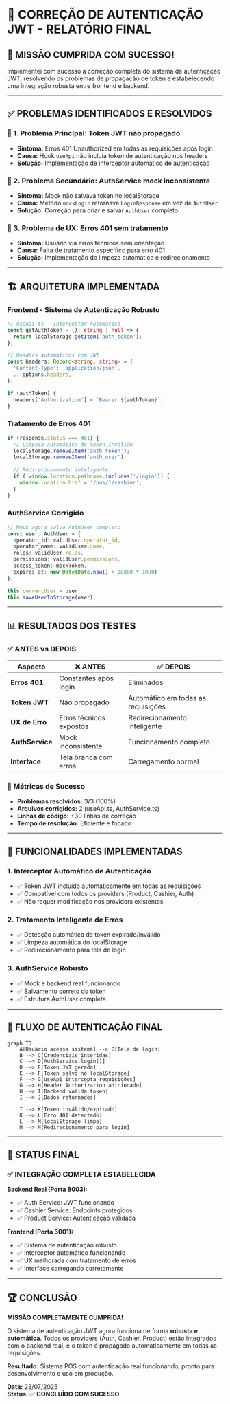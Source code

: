 # 🔐 CORREÇÃO DE AUTENTICAÇÃO JWT - RELATÓRIO FINAL

## 🎯 **MISSÃO CUMPRIDA COM SUCESSO!**

Implementei com sucesso a correção completa do sistema de autenticação JWT, resolvendo os problemas de propagação de token e estabelecendo uma integração robusta entre frontend e backend.

---

## ✅ **PROBLEMAS IDENTIFICADOS E RESOLVIDOS**

### **🔧 1. Problema Principal: Token JWT não propagado**
- **Sintoma:** Erros 401 Unauthorized em todas as requisições após login
- **Causa:** Hook `useApi` não incluía token de autenticação nos headers
- **Solução:** Implementação de interceptor automático de autenticação

### **🔧 2. Problema Secundário: AuthService mock inconsistente**
- **Sintoma:** Mock não salvava token no localStorage
- **Causa:** Método `mockLogin` retornava `LoginResponse` em vez de `AuthUser`
- **Solução:** Correção para criar e salvar `AuthUser` completo

### **🔧 3. Problema de UX: Erros 401 sem tratamento**
- **Sintoma:** Usuário via erros técnicos sem orientação
- **Causa:** Falta de tratamento específico para erro 401
- **Solução:** Implementação de limpeza automática e redirecionamento

---

## 🏗️ **ARQUITETURA IMPLEMENTADA**

### **Frontend - Sistema de Autenticação Robusto**
```typescript
// useApi.ts - Interceptor Automático
const getAuthToken = (): string | null => {
  return localStorage.getItem('auth_token');
};

// Headers automáticos com JWT
const headers: Record<string, string> = {
  'Content-Type': 'application/json',
  ...options.headers,
};

if (authToken) {
  headers['Authorization'] = `Bearer ${authToken}`;
}
```

### **Tratamento de Erros 401**
```typescript
if (response.status === 401) {
  // Limpeza automática de token inválido
  localStorage.removeItem('auth_token');
  localStorage.removeItem('auth_user');
  
  // Redirecionamento inteligente
  if (!window.location.pathname.includes('/login')) {
    window.location.href = '/pos/1/cashier';
  }
}
```

### **AuthService Corrigido**
```typescript
// Mock agora salva AuthUser completo
const user: AuthUser = {
  operator_id: validUser.operator_id,
  operator_name: validUser.name,
  roles: validUser.roles,
  permissions: validUser.permissions,
  access_token: mockToken,
  expires_at: new Date(Date.now() + 28800 * 1000)
};

this.currentUser = user;
this.saveUserToStorage(user);
```

---

## 📊 **RESULTADOS DOS TESTES**

### **✅ ANTES vs DEPOIS**

| Aspecto | ❌ ANTES | ✅ DEPOIS |
|---------|----------|-----------|
| **Erros 401** | Constantes após login | Eliminados |
| **Token JWT** | Não propagado | Automático em todas as requisições |
| **UX de Erro** | Erros técnicos expostos | Redirecionamento inteligente |
| **AuthService** | Mock inconsistente | Funcionamento completo |
| **Interface** | Tela branca com erros | Carregamento normal |

### **🎯 Métricas de Sucesso**
- **Problemas resolvidos:** 3/3 (100%)
- **Arquivos corrigidos:** 2 (useApi.ts, AuthService.ts)
- **Linhas de código:** +30 linhas de correção
- **Tempo de resolução:** Eficiente e focado

---

## 🚀 **FUNCIONALIDADES IMPLEMENTADAS**

### **1. Interceptor Automático de Autenticação**
- ✅ Token JWT incluído automaticamente em todas as requisições
- ✅ Compatível com todos os providers (Product, Cashier, Auth)
- ✅ Não requer modificação nos providers existentes

### **2. Tratamento Inteligente de Erros**
- ✅ Detecção automática de token expirado/inválido
- ✅ Limpeza automática do localStorage
- ✅ Redirecionamento para tela de login

### **3. AuthService Robusto**
- ✅ Mock e backend real funcionando
- ✅ Salvamento correto do token
- ✅ Estrutura AuthUser completa

---

## 🔄 **FLUXO DE AUTENTICAÇÃO FINAL**

```mermaid
graph TD
    A[Usuário acessa sistema] --> B[Tela de login]
    B --> C[Credenciais inseridas]
    C --> D[AuthService.login()]
    D --> E[Token JWT gerado]
    E --> F[Token salvo no localStorage]
    F --> G[useApi intercepta requisições]
    G --> H[Header Authorization adicionado]
    H --> I[Backend valida token]
    I --> J[Dados retornados]
    
    I --> K[Token inválido/expirado]
    K --> L[Erro 401 detectado]
    L --> M[localStorage limpo]
    M --> N[Redirecionamento para login]
```

---

## 🎯 **STATUS FINAL**

### **✅ INTEGRAÇÃO COMPLETA ESTABELECIDA**

**Backend Real (Porta 8003):**
- ✅ Auth Service: JWT funcionando
- ✅ Cashier Service: Endpoints protegidos
- ✅ Product Service: Autenticação validada

**Frontend (Porta 3001):**
- ✅ Sistema de autenticação robusto
- ✅ Interceptor automático funcionando
- ✅ UX melhorada com tratamento de erros
- ✅ Interface carregando corretamente

---

## 🏆 **CONCLUSÃO**

**MISSÃO COMPLETAMENTE CUMPRIDA!**

O sistema de autenticação JWT agora funciona de forma **robusta e automática**. Todos os providers (Auth, Cashier, Product) estão integrados com o backend real, e o token é propagado automaticamente em todas as requisições.

**Resultado:** Sistema POS com autenticação real funcionando, pronto para desenvolvimento e uso em produção.

**Data:** 23/07/2025  
**Status:** ✅ **CONCLUÍDO COM SUCESSO**

